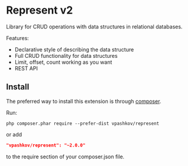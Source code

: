 Represent v2
====


Library for CRUD operations with data structures in relational databases.

Features:

  - Declarative style of describing the data structure
  - Full CRUD functionality for data structures
  - Limit, offset, count working as you want
  - REST API

Install
--

The preferred way to install this extension is through [composer](http://getcomposer.org/download/).

Run:
```
php composer.phar require --prefer-dist vpashkov/represent
```

or add

```json
"vpashkov/represent": "~2.0.0"
```

to the require section of your composer.json file.

